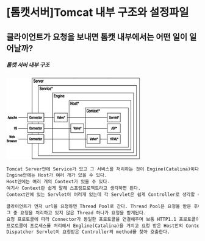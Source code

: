 # [톰캣서버]Tomcat 내부 구조와 설정파일

## 클라이언트가 요청을 보내면 톰캣 내부에서는 어떤 일이 일어날까?


##### 톰캣 서버 내부 구조
![alt](../../assets/images/fig21_01.jpg)

````html
Tomcat Server안에 Service가 있고 그 서비스를 처리하는 것이 Engine(Catalina)이다.
Engine안에는 Host가 여러 개가 있을 수 있다.
Host안에는 여러 개의 Context가 있을 수 있다.
여기사 Context란 쉽게 말해 스프링프로젝트라고 생각하면 된다.
Context안에 있는 Servlet이 여러개 있는데 각 Servlet은 쉽게 Controller로 생각할 수 있다.
````

````html
클라이언트가 먼저 url을 요청하면 Thread Pool로 간다. Thread Pool은 요청을 받은 후에 만들면 늦으니까 요청을 받기 전 미리 만들어 놓는다.
그 중 요청을 처리하고 있지 않은 Thread 하나가 요청을 받게된다.
요청 프로토콜에 따라 Connector가 동일한 프로토콜을 연결해주며 보통 HTTP1.1 프로토콜이다.
프로토콜이 프로세스를 처리해서 Engline(Catalina)을 거치고 요청 받은 Host안의 Context까지 찾은 다음 해당 Servlet을 호출한다.
Dispatcher Servlet이 요청받은 Controller의 method를 찾아 호출한다.
````
  